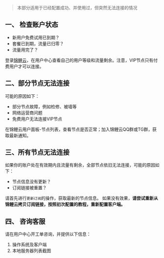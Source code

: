 
> 本部分适用于已经配置成功、并使用过，但突然无法连接的情况


## 一、 检查账户状态

- 新用户免费试用已到期？
- 套餐已到期，流量已归零？
- 流量用完了？

登录[锦鲤云](https://ssr.koicloud.pw)，在用户中心查看自己的用户等级和流量剩余。注意，VIP节点只有付费用户才可以连接。

## 二、部分节点无法连接
可能的原因如下：

- 部分节点故障，例如检修、被墙等
- 网络运营商问题
- 免费用户无法连接VIP节点

在锦鲤云用户面板-节点列表，查看节点是否正常；加入锦鲤云QQ群或TG群，获取最新通知。

## 三、所有节点无法连接
如果你的账户处在有效期内且流量有剩余，全部节点依旧无法连接，可能的原因如下：

- 节点信息没有更新？
- 订阅链接被重置？

请首先进行`更新订阅`的操作，获取最新的节点信息。
如果没有效果，**请尝试重新从锦鲤云拷贝订阅链接，按照初次配置的教程，重新配置客户端。**

## 四、 咨询客服
请在用户中心开工单咨询，并提供以下信息：
1. 操作系统及客户端
2. 本地服务器列表截图



